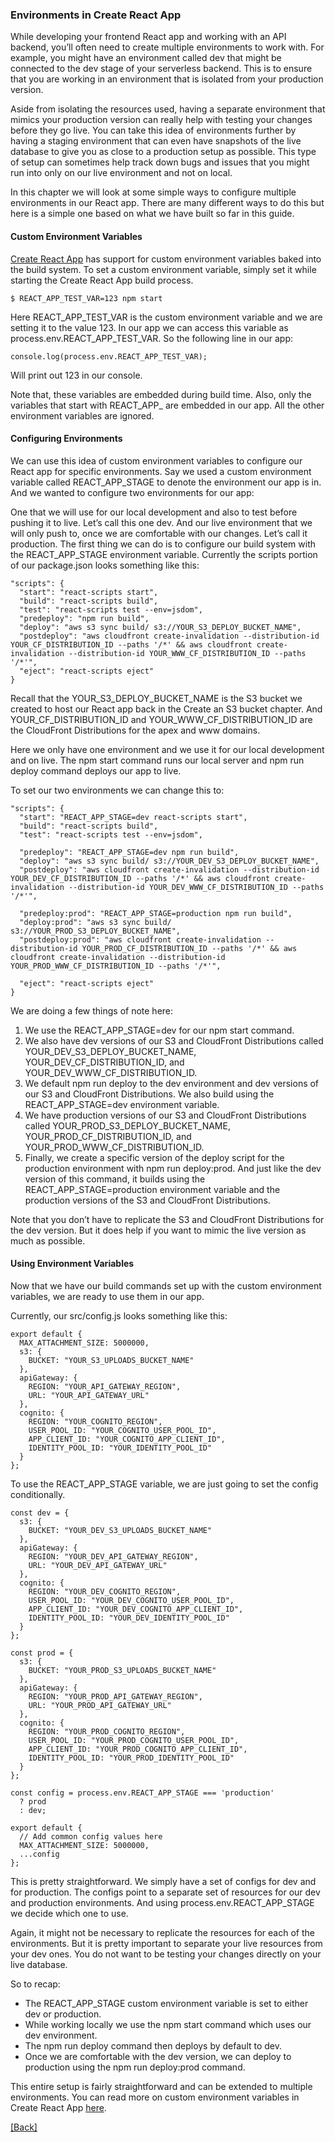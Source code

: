 ### **Environments in Create React App**
While developing your frontend React app and working with an API backend, you’ll often need to create multiple environments to work with. For example, you might have an environment called dev that might be connected to the dev stage of your serverless backend. This is to ensure that you are working in an environment that is isolated from your production version.

Aside from isolating the resources used, having a separate environment that mimics your production version can really help with testing your changes before they go live. You can take this idea of environments further by having a staging environment that can even have snapshots of the live database to give you as close to a production setup as possible. This type of setup can sometimes help track down bugs and issues that you might run into only on our live environment and not on local.

In this chapter we will look at some simple ways to configure multiple environments in our React app. There are many different ways to do this but here is a simple one based on what we have built so far in this guide.

#### Custom Environment Variables
[Create React App](https://github.com/facebookincubator/create-react-app/blob/master/packages/react-scripts/template/README.md#adding-custom-environment-variables) has support for custom environment variables baked into the build system. To set a custom environment variable, simply set it while starting the Create React App build process.

```
$ REACT_APP_TEST_VAR=123 npm start
```

Here REACT_APP_TEST_VAR is the custom environment variable and we are setting it to the value 123. In our app we can access this variable as process.env.REACT_APP_TEST_VAR. So the following line in our app:

```
console.log(process.env.REACT_APP_TEST_VAR);
```

Will print out 123 in our console.

Note that, these variables are embedded during build time. Also, only the variables that start with REACT_APP_ are embedded in our app. All the other environment variables are ignored.

#### Configuring Environments
We can use this idea of custom environment variables to configure our React app for specific environments. Say we used a custom environment variable called REACT_APP_STAGE to denote the environment our app is in. And we wanted to configure two environments for our app:

One that we will use for our local development and also to test before pushing it to live. Let’s call this one dev.
And our live environment that we will only push to, once we are comfortable with our changes. Let’s call it production.
The first thing we can do is to configure our build system with the REACT_APP_STAGE environment variable. Currently the scripts portion of our package.json looks something like this:

```
"scripts": {
  "start": "react-scripts start",
  "build": "react-scripts build",
  "test": "react-scripts test --env=jsdom",
  "predeploy": "npm run build",
  "deploy": "aws s3 sync build/ s3://YOUR_S3_DEPLOY_BUCKET_NAME",
  "postdeploy": "aws cloudfront create-invalidation --distribution-id YOUR_CF_DISTRIBUTION_ID --paths '/*' && aws cloudfront create-invalidation --distribution-id YOUR_WWW_CF_DISTRIBUTION_ID --paths '/*'",
  "eject": "react-scripts eject"
}
```

Recall that the YOUR_S3_DEPLOY_BUCKET_NAME is the S3 bucket we created to host our React app back in the Create an S3 bucket chapter. And YOUR_CF_DISTRIBUTION_ID and YOUR_WWW_CF_DISTRIBUTION_ID are the CloudFront Distributions for the apex and www domains.

Here we only have one environment and we use it for our local development and on live. The npm start command runs our local server and npm run deploy command deploys our app to live.

To set our two environments we can change this to:

```
"scripts": {
  "start": "REACT_APP_STAGE=dev react-scripts start",
  "build": "react-scripts build",
  "test": "react-scripts test --env=jsdom",

  "predeploy": "REACT_APP_STAGE=dev npm run build",
  "deploy": "aws s3 sync build/ s3://YOUR_DEV_S3_DEPLOY_BUCKET_NAME",
  "postdeploy": "aws cloudfront create-invalidation --distribution-id YOUR_DEV_CF_DISTRIBUTION_ID --paths '/*' && aws cloudfront create-invalidation --distribution-id YOUR_DEV_WWW_CF_DISTRIBUTION_ID --paths '/*'",

  "predeploy:prod": "REACT_APP_STAGE=production npm run build",
  "deploy:prod": "aws s3 sync build/ s3://YOUR_PROD_S3_DEPLOY_BUCKET_NAME",
  "postdeploy:prod": "aws cloudfront create-invalidation --distribution-id YOUR_PROD_CF_DISTRIBUTION_ID --paths '/*' && aws cloudfront create-invalidation --distribution-id YOUR_PROD_WWW_CF_DISTRIBUTION_ID --paths '/*'",

  "eject": "react-scripts eject"
}
```

We are doing a few things of note here:

1. We use the REACT_APP_STAGE=dev for our npm start command.
2. We also have dev versions of our S3 and CloudFront Distributions called YOUR_DEV_S3_DEPLOY_BUCKET_NAME, YOUR_DEV_CF_DISTRIBUTION_ID, and YOUR_DEV_WWW_CF_DISTRIBUTION_ID.
3. We default npm run deploy to the dev environment and dev versions of our S3 and CloudFront Distributions. We also build using the REACT_APP_STAGE=dev environment variable.
4. We have production versions of our S3 and CloudFront Distributions called YOUR_PROD_S3_DEPLOY_BUCKET_NAME, YOUR_PROD_CF_DISTRIBUTION_ID, and YOUR_PROD_WWW_CF_DISTRIBUTION_ID.
5. Finally, we create a specific version of the deploy script for the production environment with npm run deploy:prod. And just like the dev version of this command, it builds using the REACT_APP_STAGE=production environment variable and the production versions of the S3 and CloudFront Distributions.

Note that you don’t have to replicate the S3 and CloudFront Distributions for the dev version. But it does help if you want to mimic the live version as much as possible.

#### Using Environment Variables
Now that we have our build commands set up with the custom environment variables, we are ready to use them in our app.

Currently, our src/config.js looks something like this:

```
export default {
  MAX_ATTACHMENT_SIZE: 5000000,
  s3: {
    BUCKET: "YOUR_S3_UPLOADS_BUCKET_NAME"
  },
  apiGateway: {
    REGION: "YOUR_API_GATEWAY_REGION",
    URL: "YOUR_API_GATEWAY_URL"
  },
  cognito: {
    REGION: "YOUR_COGNITO_REGION",
    USER_POOL_ID: "YOUR_COGNITO_USER_POOL_ID",
    APP_CLIENT_ID: "YOUR_COGNITO_APP_CLIENT_ID",
    IDENTITY_POOL_ID: "YOUR_IDENTITY_POOL_ID"
  }
};
```

To use the REACT_APP_STAGE variable, we are just going to set the config conditionally.

```
const dev = {
  s3: {
    BUCKET: "YOUR_DEV_S3_UPLOADS_BUCKET_NAME"
  },
  apiGateway: {
    REGION: "YOUR_DEV_API_GATEWAY_REGION",
    URL: "YOUR_DEV_API_GATEWAY_URL"
  },
  cognito: {
    REGION: "YOUR_DEV_COGNITO_REGION",
    USER_POOL_ID: "YOUR_DEV_COGNITO_USER_POOL_ID",
    APP_CLIENT_ID: "YOUR_DEV_COGNITO_APP_CLIENT_ID",
    IDENTITY_POOL_ID: "YOUR_DEV_IDENTITY_POOL_ID"
  }
};

const prod = {
  s3: {
    BUCKET: "YOUR_PROD_S3_UPLOADS_BUCKET_NAME"
  },
  apiGateway: {
    REGION: "YOUR_PROD_API_GATEWAY_REGION",
    URL: "YOUR_PROD_API_GATEWAY_URL"
  },
  cognito: {
    REGION: "YOUR_PROD_COGNITO_REGION",
    USER_POOL_ID: "YOUR_PROD_COGNITO_USER_POOL_ID",
    APP_CLIENT_ID: "YOUR_PROD_COGNITO_APP_CLIENT_ID",
    IDENTITY_POOL_ID: "YOUR_PROD_IDENTITY_POOL_ID"
  }
};

const config = process.env.REACT_APP_STAGE === 'production'
  ? prod
  : dev;

export default {
  // Add common config values here
  MAX_ATTACHMENT_SIZE: 5000000,
  ...config
};
```

This is pretty straightforward. We simply have a set of configs for dev and for production. The configs point to a separate set of resources for our dev and production environments. And using process.env.REACT_APP_STAGE we decide which one to use.

Again, it might not be necessary to replicate the resources for each of the environments. But it is pretty important to separate your live resources from your dev ones. You do not want to be testing your changes directly on your live database.

So to recap:

* The REACT_APP_STAGE custom environment variable is set to either dev or production.
* While working locally we use the npm start command which uses our dev environment.
* The npm run deploy command then deploys by default to dev.
* Once we are comfortable with the dev version, we can deploy to production using the npm run deploy:prod command.

This entire setup is fairly straightforward and can be extended to multiple environments. You can read more on custom environment variables in Create React App [here](https://github.com/facebookincubator/create-react-app/blob/master/packages/react-scripts/template/README.md#adding-custom-environment-variables).


[[Back]](https://github.com/jspHansen/serverless-react-aws)
